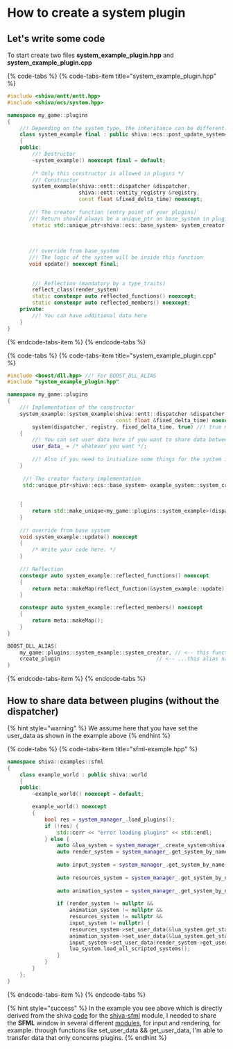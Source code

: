 # How to create a system plugin

## Let's write some code

To start create two files **system\_example\_plugin.hpp** and **system\_example\_plugin.cpp**

{% code-tabs %}
{% code-tabs-item title="system\_example\_plugin.hpp" %}
```cpp
#include <shiva/entt/entt.hpp>
#include <shiva/ecs/system.hpp>

namespace my_game::plugins
{
    //! Depending on the system_type, the inheritance can be different.
    class system_example final : public shiva::ecs::post_update_system<system_example>
    {
    public:
        //! Destructor
        ~system_example() noexcept final = default;
        
        /* Only this constructor is allowed in plugins */
        //! Constructor
        system_example(shiva::entt::dispatcher &dispatcher,
                       shiva::entt::entity_registry &registry,
                       const float &fixed_delta_time) noexcept;
        
       //! The creator function (entry point of your plugins)
       //! Return should always be a unique_ptr on base_system in plugins
        static std::unique_ptr<shiva::ecs::base_system> system_creator(entt::dispatcher &dispatcher,
                                                                       entt::entity_registry &registry,
                                                                       const float &fixed_delta_time) noexcept;
    
       //! override from base_system
       //! The logic of the system will be inside this function
       void update() noexcept final;
       
                                    
        //! Reflection (mandatory by a type_traits)
        reflect_class(render_system)
        static constexpr auto reflected_functions() noexcept;
        static constexpr auto reflected_members() noexcept;                                                                 
    private:
        //! You can have additional data here
    }
}
```
{% endcode-tabs-item %}
{% endcode-tabs %}

{% code-tabs %}
{% code-tabs-item title="system\_example\_plugin.cpp" %}
```cpp
#include <boost/dll.hpp> //! For BOOST_DLL_ALIAS
#include "system_example_plugin.hpp"

namespace my_game::plugins
{
    //! Implementation of the constructor
    system_example::system_example(shiva::entt::dispatcher &dispatcher, shiva::entt::entity_registry &registry,
                                   const float &fixed_delta_time) noexcept :
        system(dispatcher, registry, fixed_delta_time, true) //! true means im_a_plugin
    {
        //! You can set user data here if you want to share data betweens plugins
        user_data_ = /* whatever you want */;
        
        //! Also if you need to initialize some things for the system is here.
    }
    
     //! The creator factory implementation
     std::unique_ptr<shiva::ecs::base_system> example_system::system_creator(shiva::entt::dispatcher &dispatcher,
                                                                           shiva::entt::entity_registry &registry,
                                                                           const float &fixed_delta_time) noexcept
    {
        return std::make_unique<my_game::plugins::system_example>(dispatcher, registry, fixed_delta_time);
    }
    
    //! override from base system
    void system_example::update() noexcept
    {
        /* Write your code here. */
    }
    
    //! Reflection
    constexpr auto system_example::reflected_functions() noexcept
    {
        return meta::makeMap(reflect_function(&system_example::update));
    }

    constexpr auto system_example::reflected_members() noexcept
    {
        return meta::makeMap();
    }
}

BOOST_DLL_ALIAS(
    my_game::plugins::system_example::system_creator, // <-- this function is exported with... (from boost)
    create_plugin                               // <-- ...this alias name (from boost)
)
```
{% endcode-tabs-item %}
{% endcode-tabs %}

## How to share data between plugins \(without the dispatcher\)

{% hint style="warning" %}
We assume here that you have set the user\_data as shown in the example above
{% endhint %}

{% code-tabs %}
{% code-tabs-item title="sfml-example.hpp" %}
```cpp
namespace shiva::examples::sfml
{
    class example_world : public shiva::world
    {
    public:
        ~example_world() noexcept = default;

        example_world() noexcept
        {
            bool res = system_manager_.load_plugins();
            if (!res) {
                std::cerr << "error loading plugins" << std::endl;
            } else {
                auto &lua_system = system_manager_.create_system<shiva::scripting::lua_system>();
                auto render_system = system_manager_.get_system_by_name("render_system",
                                                                        shiva::ecs::system_type::post_update);
                auto input_system = system_manager_.get_system_by_name("input_system",
                                                                       shiva::ecs::system_type::pre_update);
                auto resources_system = system_manager_.get_system_by_name("resources_system",
                                                                           shiva::ecs::system_type::pre_update);
                auto animation_system = system_manager_.get_system_by_name("animation_system",
                                                                           shiva::ecs::system_type::logic_update);
                if (render_system != nullptr &&
                    animation_system != nullptr &&
                    resources_system != nullptr &&
                    input_system != nullptr) {
                    resources_system->set_user_data(&lua_system.get_state());
                    animation_system->set_user_data(&lua_system.get_state());
                    input_system->set_user_data(render_system->get_user_data());
                    lua_system.load_all_scripted_systems();
                }
            }
        }
    };
}


```
{% endcode-tabs-item %}
{% endcode-tabs %}

{% hint style="success" %}
In the example you see above which is directly derived from the shiva [code](https://github.com/Milerius/shiva/blob/master/tools/game_templates/sfml/project_name/world/project_name_world.hpp) for the [shiva-sfml](../modules/shiva-sfml/) module, I needed to share the **SFML** window in several different [modules](../modules/), for input and rendering, for example. through functions like set\_user\_data && get\_user\_data, I'm able to transfer data that only concerns plugins.
{% endhint %}

